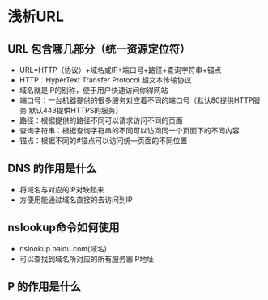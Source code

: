 # 浅析URL
## URL 包含哪几部分（统一资源定位符）
* URL=HTTP（协议）+域名或IP+端口号+路径+查询字符串+锚点
* HTTP：HyperText Transfer Protocol 超文本传输协议
* 域名就是IP的别称，便于用户快速访问你得网站
* 端口号：一台机器提供的很多服务对应着不同的端口号（默认80提供HTTP服务 默认443提供HTTPS的服务）
* 路径：根据提供的路径不同可以请求访问不同的页面
* 查询字符串：根据查询字符串的不同可以访问同一个页面下的不同内容
* 锚点：根据不同的#锚点可以访问统一页面的不同位置

## DNS 的作用是什么
* 将域名与对应的IP对映起来
* 方便用能通过域名直接的去访问到IP

## nslookup命令如何使用
* nslookup baidu.com(域名)
* 可以查找到域名所对应的所有服务器IP地址

## P 的作用是什么

